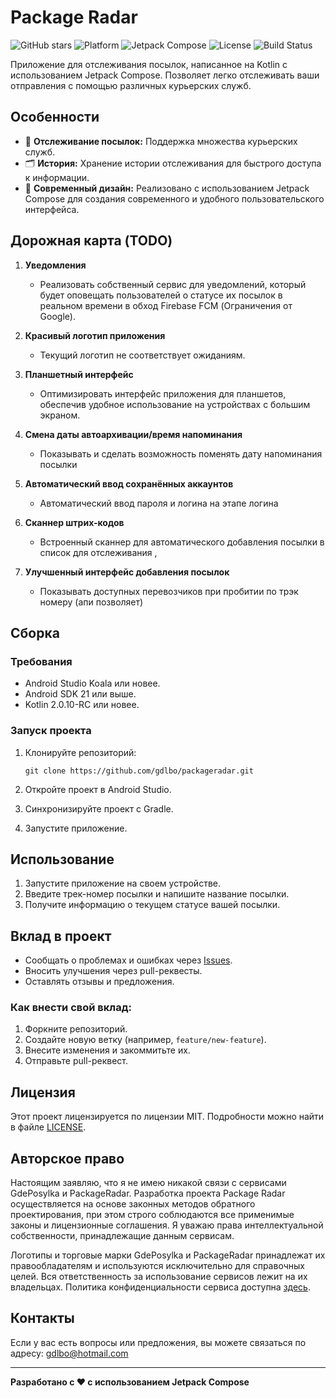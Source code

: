 # Package Radar

![GitHub stars](https://img.shields.io/github/stars/gdlbo/packageradar?style=flat)
![Platform](https://img.shields.io/badge/platform-Android-brightgreen.svg)
![Jetpack Compose](https://img.shields.io/badge/Jetpack_Compose-blue.svg)
![License](https://img.shields.io/github/license/gdlbo/packageradar)
![Build Status](https://github.com/gdlbo/packageradar/actions/workflows/buildapk.yml/badge.svg)

Приложение для отслеживания посылок, написанное на Kotlin с использованием Jetpack Compose. Позволяет легко отслеживать ваши отправления с помощью различных курьерских служб.

## Особенности

- 🌟 **Отслеживание посылок:** Поддержка множества курьерских служб.
- 🗂 **История:** Хранение истории отслеживания для быстрого доступа к информации.
- 🎨 **Современный дизайн:** Реализовано с использованием Jetpack Compose для создания современного и удобного пользовательского интерфейса.

## Дорожная карта (TODO)

1. **Уведомления**
   - Реализовать собственный сервис для уведомлений, который будет оповещать пользователей о статусе их посылок в реальном времени в обход Firebase FCM (Ограничения от Google).
   
2. **Красивый логотип приложения**
   - Текущий логотип не соответствует ожиданиям.
   
3. **Планшетный интерфейс**
   - Оптимизировать интерфейс приложения для планшетов, обеспечив удобное использование на устройствах с большим экраном.

4. **Смена даты автоархивации/время напоминания**
   - Показывать и сделать возможность поменять дату напоминания посылки

5. **Автоматический ввод сохранённых аккаунтов**
   - Автоматический ввод пароля и логина на этапе логина

6. **Сканнер штрих-кодов**
   - Встроенный сканнер для автоматического добавления посылки в список для отслеживания ,

7. **Улучшенный интерфейс добавления посылок**
   - Показывать доступных перевозчиков при пробитии по трэк номеру (апи позволяет)

## Сборка

### Требования

- Android Studio Koala или новее.
- Android SDK 21 или выше.
- Kotlin 2.0.10-RC или новее.

### Запуск проекта

1. Клонируйте репозиторий:

    ```
    git clone https://github.com/gdlbo/packageradar.git
    ```

2. Откройте проект в Android Studio.

3. Синхронизируйте проект с Gradle.

4. Запустите приложение.

## Использование

1. Запустите приложение на своем устройстве.
2. Введите трек-номер посылки и напишите название посылки.
3. Получите информацию о текущем статусе вашей посылки.

## Вклад в проект

- Сообщать о проблемах и ошибках через [Issues](https://github.com/gdlbo/packageradar/issues).
- Вносить улучшения через pull-реквесты.
- Оставлять отзывы и предложения.

### Как внести свой вклад:

1. Форкните репозиторий.
2. Создайте новую ветку (например, `feature/new-feature`).
3. Внесите изменения и закоммитьте их.
4. Отправьте pull-реквест.

## Лицензия

Этот проект лицензируется по лицензии MIT. Подробности можно найти в файле [LICENSE](LICENSE.txt).

## Авторское право

Настоящим заявляю, что я не имею никакой связи с сервисами GdePosylka и PackageRadar. Разработка проекта Package Radar осуществляется на основе законных методов обратного проектирования, при этом строго соблюдаются все применимые законы и лицензионные соглашения. Я уважаю права интеллектуальной собственности, принадлежащие данным сервисам.

Логотипы и торговые марки GdePosylka и PackageRadar принадлежат их правообладателям и используются исключительно для справочных целей. Вся ответственность за использование сервисов лежит на их владельцах. Политика конфиденциальности сервиса доступна [здесь](https://gdeposylka.ru/privacy).

## Контакты

Если у вас есть вопросы или предложения, вы можете связаться по адресу: gdlbo@hotmail.com

---

**Разработано с ❤️ с использованием Jetpack Compose**
